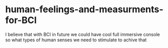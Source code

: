 # human-feelings-and-measurments-for-BCI
I believe that with BCI in future we could have cool full immersive console so what types of human senses we need to stimulate to achive that
